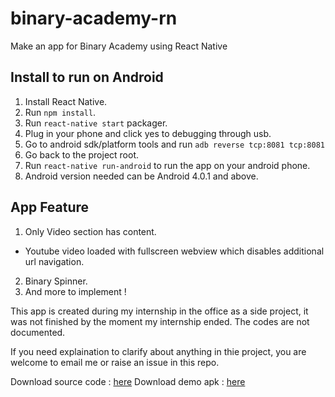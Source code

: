 # binary-academy-rn
Make an app for Binary Academy using React Native

## Install to run on Android
1. Install React Native.
2. Run `npm install`.
3. Run `react-native start` packager.
4. Plug in your phone and click yes to debugging through usb.
5. Go to android sdk/platform tools and run `adb reverse tcp:8081 tcp:8081`
6. Go back to the project root.
7. Run `react-native run-android` to run the app on your android phone.
8. Android version needed can be Android 4.0.1 and above.

## App Feature
1. Only Video section has content.
* Youtube video loaded with fullscreen webview which disables additional url navigation.
2. Binary Spinner.
3. And more to implement !

This app is created during my internship in the office as a side project, it was not finished by the moment my internship ended. The codes are not documented.

If you need explaination to clarify about anything in thie project, you are welcome to email me or raise an issue in this repo.

Download source code : [here](https://github.com/MutatedBread/binary-academy-rn/releases/tag/v0.1-alpha)
Download demo apk : [here](https://github.com/MutatedBread/binary-academy-rn/releases/download/v0.1-alpha/demo.apk)
